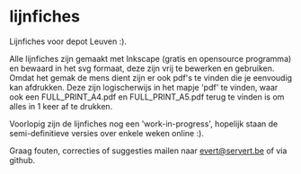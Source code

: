 lijnfiches
==========

Lijnfiches voor depot Leuven :).

Alle lijnfiches zijn gemaakt met Inkscape (gratis en opensource programma) en bewaard in het svg formaat, deze zijn vrij te bewerken en gebruiken. Omdat het gemak de mens dient zijn er ook pdf's te vinden die je eenvoudig kan afdrukken. Deze zijn logischerwijs in het mapje 'pdf' te vinden, waar ook een FULL_PRINT_A4.pdf en FULL_PRINT_A5.pdf terug te vinden is om alles in 1 keer af te drukken.

Voorlopig zijn de lijnfiches nog een 'work-in-progress', hopelijk staan de semi-definitieve versies over enkele weken online :).

Graag fouten, correcties of suggesties mailen naar evert@servert.be of via github.
